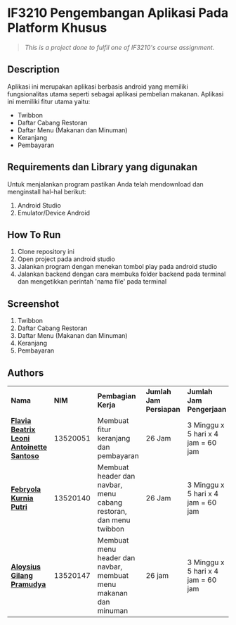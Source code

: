 # IF3210 Pengembangan Aplikasi Pada Platform Khusus

> _This is a project done to fulfil one of IF3210's course assignment._

## Description
Aplikasi ini merupakan aplikasi berbasis android yang memiliki fungsionalitas utama seperti sebagai aplikasi pembelian makanan. Aplikasi ini memiliki fitur utama yaitu:
* Twibbon
* Daftar Cabang Restoran
* Daftar Menu (Makanan dan Minuman)
* Keranjang
* Pembayaran

## Requirements dan Library yang digunakan
Untuk menjalankan program pastikan Anda telah mendownload dan menginstall hal-hal berikut:
1. Android Studio
2. Emulator/Device Android

## How To Run
1. Clone repository ini
2. Open project pada android studio
3. Jalankan program dengan menekan tombol play pada android studio
4. Jalankan backend dengan cara membuka folder backend pada terminal dan mengetikkan perintah 'nama file' pada terminal

## Screenshot
1. Twibbon
2. Daftar Cabang Restoran
3. Daftar Menu (Makanan dan Minuman)
4. Keranjang
5. Pembayaran

## Authors
<table>
  <tr >
      <td><b>Nama</b></td>
      <td><b>NIM</b></td>
      <td><b>Pembagian Kerja</b></td>
      <td><b>Jumlah Jam Persiapan</b></td>
      <td><b>Jumlah Jam Pengerjaan</b></td>
    </tr>
    <tr >
      <td><a href="https://gitlab.informatika.org/leoniantoinette"><b>Flavia Beatrix Leoni Antoinette Santoso</b></a></td>
      <td>13520051</td>
      <td>Membuat fitur keranjang dan pembayaran</td>
      <td>26 Jam</td>
      <td>3 Minggu x 5 hari x 4 jam = 60 jam</td>
    </tr>
    <tr>
      <td><a href="https://gitlab.informatika.org/febryola"><b>Febryola Kurnia Putri</b></a></td>
      <td>13520140</td>
      <td>Membuat header dan navbar, menu cabang restoran, dan menu twibbon</td>
        <td>26 Jam</td>
        <td>3 Minggu x 5 hari x 4 jam = 60 jam</td>
    </tr>
    <tr>
      <td><a href="https://gitlab.informatika.org/Aloysiusgilang"><b>Aloysius Gilang Pramudya</b></a></td>
      <td>13520147</td>
        <td>Membuat menu header dan navbar, membuat menu makanan dan minuman</td>
        <td>26 jam</td>
        <td>3 Minggu x 5 hari x 4 jam = 60 jam</td>
    </tr>
</table>


